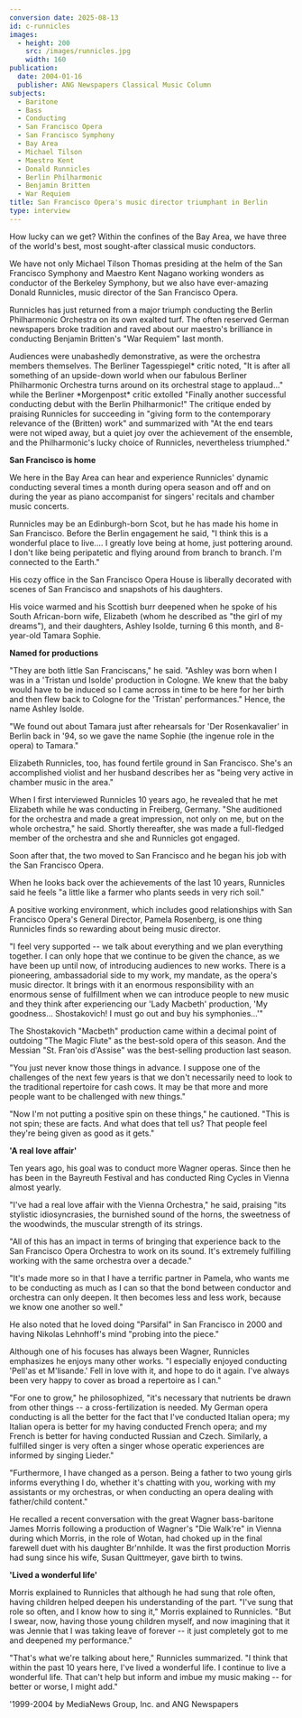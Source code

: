 ```yaml
---
conversion date: 2025-08-13
id: c-runnicles
images:
  - height: 200
    src: /images/runnicles.jpg
    width: 160
publication:
  date: 2004-01-16
  publisher: ANG Newspapers Classical Music Column
subjects:
  - Baritone
  - Bass
  - Conducting
  - San Francisco Opera
  - San Francisco Symphony
  - Bay Area
  - Michael Tilson
  - Maestro Kent
  - Donald Runnicles
  - Berlin Philharmonic
  - Benjamin Britten
  - War Requiem
title: San Francisco Opera's music director triumphant in Berlin
type: interview
---
```


How lucky can we get? Within the confines of the Bay Area, we have three of the world's best, most sought-after classical music conductors.

We have not only Michael Tilson Thomas presiding at the helm of the San Francisco Symphony and Maestro Kent Nagano working wonders as conductor of the Berkeley Symphony, but we also have ever-amazing Donald Runnicles, music director of the San Francisco Opera.

Runnicles has just returned from a major triumph conducting the Berlin Philharmonic Orchestra on its own exalted turf. The often reserved German newspapers broke tradition and raved about our maestro's brilliance in conducting Benjamin Britten's "War Requiem" last month.

Audiences were unabashedly demonstrative, as were the orchestra members themselves. The Berliner Tagesspiegel* critic noted, "It is after all something of an upside-down world when our fabulous Berliner Philharmonic Orchestra turns around on its orchestral stage to applaud..." while the Berliner *Morgenpost\* critic extolled "Finally another successful conducting debut with the Berlin Philharmonic!" The critique ended by praising Runnicles for succeeding in "giving form to the contemporary relevance of the (Britten) work" and summarized with "At the end tears were not wiped away, but a quiet joy over the achievement of the ensemble, and the Philharmonic's lucky choice of Runnicles, nevertheless triumphed."

**San Francisco is home**

We here in the Bay Area can hear and experience Runnicles' dynamic conducting several times a month during opera season and off and on during the year as piano accompanist for singers' recitals and chamber music concerts.

Runnicles may be an Edinburgh-born Scot, but he has made his home in San Francisco. Before the Berlin engagement he said, "I think this is a wonderful place to live.... I greatly love being at home, just pottering around. I don't like being peripatetic and flying around from branch to branch. I'm connected to the Earth."

His cozy office in the San Francisco Opera House is liberally decorated with scenes of San Francisco and snapshots of his daughters.

His voice warmed and his Scottish burr deepened when he spoke of his South African-born wife, Elizabeth (whom he described as "the girl of my dreams"), and their daughters, Ashley Isolde, turning 6 this month, and 8-year-old Tamara Sophie.

**Named for productions**

"They are both little San Franciscans," he said. "Ashley was born when I was in a 'Tristan und Isolde' production in Cologne. We knew that the baby would have to be induced so I came across in time to be here for her birth and then flew back to Cologne for the 'Tristan' performances." Hence, the name Ashley Isolde.

"We found out about Tamara just after rehearsals for 'Der Rosenkavalier' in Berlin back in '94, so we gave the name Sophie (the ingenue role in the opera) to Tamara."

Elizabeth Runnicles, too, has found fertile ground in San Francisco. She's an accomplished violist and her husband describes her as "being very active in chamber music in the area."

When I first interviewed Runnicles 10 years ago, he revealed that he met Elizabeth while he was conducting in Freiberg, Germany. "She auditioned for the orchestra and made a great impression, not only on me, but on the whole orchestra," he said. Shortly thereafter, she was made a full-fledged member of the orchestra and she and Runnicles got engaged.

Soon after that, the two moved to San Francisco and he began his job with the San Francisco Opera.

When he looks back over the achievements of the last 10 years, Runnicles said he feels "a little like a farmer who plants seeds in very rich soil."

A positive working environment, which includes good relationships with San Francisco Opera's General Director, Pamela Rosenberg, is one thing Runnicles finds so rewarding about being music director.

"I feel very supported -- we talk about everything and we plan everything together. I can only hope that we continue to be given the chance, as we have been up until now, of introducing audiences to new works. There is a pioneering, ambassadorial side to my work, my mandate, as the opera's music director. It brings with it an enormous responsibility with an enormous sense of fulfillment when we can introduce people to new music and they think after experiencing our 'Lady Macbeth' production, 'My goodness... Shostakovich! I must go out and buy his symphonies...'"

The Shostakovich "Macbeth" production came within a decimal point of outdoing "The Magic Flute" as the best-sold opera of this season. And the Messian "St. Fran'ois d'Assise" was the best-selling production last season.

"You just never know those things in advance. I suppose one of the challenges of the next few years is that we don't necessarily need to look to the traditional repertoire for cash cows. It may be that more and more people want to be challenged with new things."

"Now I'm not putting a positive spin on these things," he cautioned. "This is not spin; these are facts. And what does that tell us? That people feel they're being given as good as it gets."

**'A real love affair'**

Ten years ago, his goal was to conduct more Wagner operas. Since then he has been in the Bayreuth Festival and has conducted Ring Cycles in Vienna almost yearly.

"I've had a real love affair with the Vienna Orchestra," he said, praising "its stylistic idiosyncrasies, the burnished sound of the horns, the sweetness of the woodwinds, the muscular strength of its strings.

"All of this has an impact in terms of bringing that experience back to the San Francisco Opera Orchestra to work on its sound. It's extremely fulfilling working with the same orchestra over a decade."

"It's made more so in that I have a terrific partner in Pamela, who wants me to be conducting as much as I can so that the bond between conductor and orchestra can only deepen. It then becomes less and less work, because we know one another so well."

He also noted that he loved doing "Parsifal" in San Francisco in 2000 and having Nikolas Lehnhoff's mind "probing into the piece."

Although one of his focuses has always been Wagner, Runnicles emphasizes he enjoys many other works. "I especially enjoyed conducting 'Pell'as et M'lisande.' Fell in love with it, and hope to do it again. I've always been very happy to cover as broad a repertoire as I can."

"For one to grow," he philosophized, "it's necessary that nutrients be drawn from other things -- a cross-fertilization is needed. My German opera conducting is all the better for the fact that I've conducted Italian opera; my Italian opera is better for my having conducted French opera; and my French is better for having conducted Russian and Czech. Similarly, a fulfilled singer is very often a singer whose operatic experiences are informed by singing Lieder."

"Furthermore, I have changed as a person. Being a father to two young girls informs everything I do, whether it's chatting with you, working with my assistants or my orchestras, or when conducting an opera dealing with father/child content."

He recalled a recent conversation with the great Wagner bass-baritone James Morris following a production of Wagner's "Die Walk're" in Vienna during which Morris, in the role of Wotan, had choked up in the final farewell duet with his daughter Br'nnhilde. It was the first production Morris had sung since his wife, Susan Quittmeyer, gave birth to twins.

**'Lived a wonderful life'**

Morris explained to Runnicles that although he had sung that role often, having children helped deepen his understanding of the part. "I've sung that role so often, and I know how to sing it," Morris explained to Runnicles. "But I swear, now, having those young children myself, and now imagining that it was Jennie that I was taking leave of forever -- it just completely got to me and deepened my performance."

"That's what we're talking about here," Runnicles summarized. "I think that within the past 10 years here, I've lived a wonderful life. I continue to live a wonderful life. That can't help but inform and imbue my music making -- for better or worse, I might add."

'1999-2004 by MediaNews Group, Inc. and ANG Newspapers
